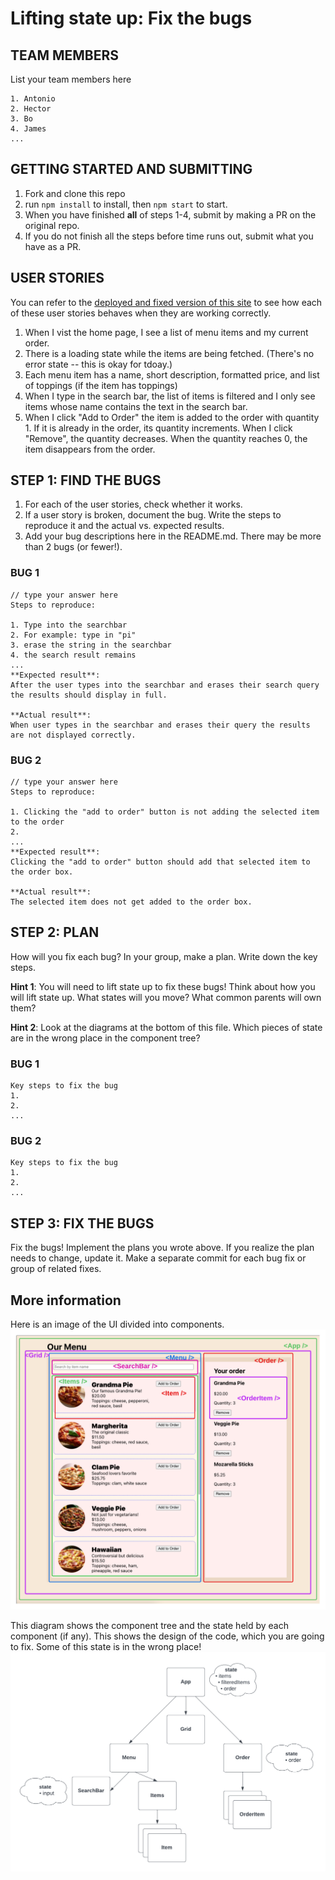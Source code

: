# Lifting state up: Fix the bugs

## TEAM MEMBERS
List your team members here
```
1. Antonio
2. Hector
3. Bo
4. James
...
```

## GETTING STARTED AND SUBMITTING
1. Fork and clone this repo
1. run `npm install` to install, then `npm start` to start.
1. When you have finished **all** of steps 1-4, submit by making a PR on the original repo.
1. If you do not finish all the steps before time runs out, submit what you have as a PR.

## USER STORIES
You can refer to the [deployed and fixed version of this site](https://lift-state-bugfix.netlify.app/) to see how each of these user stories behaves when they are working correctly.
1. When I vist the home page, I see a list of menu items and my current order.
1. There is a loading state while the items are being fetched. (There's no error state -- this is okay for tdoay.)
1. Each menu item has a name, short description, formatted price, and list of toppings (if the item has toppings)
1. When I type in the search bar, the list of items is filtered and I only see items whose name contains the text in the search bar.
1. When I click "Add to Order" the item is added to the order with quantity 1. If it is already in the order, its quantity increments. When I click "Remove", the quantity decreases. When the quantity reaches 0, the item disappears from the order.

## STEP 1: FIND THE BUGS
1. For each of the user stories, check whether it works.
1. If a user story is broken, document the bug. Write the steps to reproduce it and the actual vs. expected results.
1. Add your bug descriptions here in the README.md. There may be more than 2 bugs (or fewer!).

### BUG 1
```
// type your answer here
Steps to reproduce:

1. Type into the searchbar
2. For example: type in "pi"
3. erase the string in the searchbar
4. the search result remains
...
**Expected result**:
After the user types into the searchbar and erases their search query the results should display in full.

**Actual result**:
When user types in the searchbar and erases their query the results are not displayed correctly.
```

### BUG 2
```
// type your answer here
Steps to reproduce:

1. Clicking the "add to order" button is not adding the selected item to the order
2.
...
**Expected result**:
Clicking the "add to order" button should add that selected item to the order box.

**Actual result**:
The selected item does not get added to the order box.
```

## STEP 2: PLAN 
How will you fix each bug? In your group, make a plan. Write down the key steps.

**Hint 1**: You will need to lift state up to fix these bugs! Think about how you will lift state up. What states will you move? What common parents will own them?

**Hint 2**: Look at the diagrams at the bottom of this file. Which pieces of state are in the wrong place in the component tree?

### BUG 1
```
Key steps to fix the bug
1.
2.
...
```

### BUG 2
```
Key steps to fix the bug
1.
2.
...
```
## STEP 3: FIX THE BUGS
Fix the bugs! Implement the plans you wrote above.
If you realize the plan needs to change, update it.
Make a separate commit for each bug fix or group of related fixes.

## More information
Here is an image of the UI divided into components.
![UI divided into components](./components.png)

This diagram shows the component tree and the state held by each component (if any). This shows the design of the code, which you are going to fix. Some of this state is in the wrong place!
![component tree with state](./component_tree_with_state.png)

